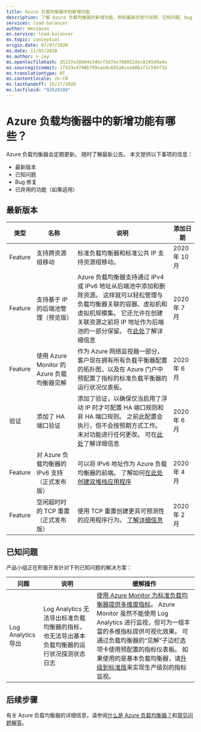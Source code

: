 ```yaml
---
title: Azure 负载均衡器中的新增功能
description: 了解 Azure 负载均衡器的新增功能，例如最新的发行说明、已知问题、bug 修复、已弃用的功能和即将发布的更改。
services: load-balancer
author: WenJason
ms.service: load-balancer
ms.topic: conceptual
origin.date: 07/07/2020
ms.date: 11/02/2020
ms.author: v-jay
ms.openlocfilehash: d5237e28b04e34bcf5d7ee708052dec8245d9a4a
ms.sourcegitcommit: 1f933e4790b799ceedc685a0cea80b1f1c595f3d
ms.translationtype: HT
ms.contentlocale: zh-CN
ms.lasthandoff: 10/27/2020
ms.locfileid: "92628188"
---
```

# <a name="whats-new-in-azure-load-balancer"></a>Azure 负载均衡器中的新增功能有哪些？

Azure 负载均衡器会定期更新。 随时了解最新公告。 本文提供以下事项的信息：

- 最新版本
- 已知问题
- Bug 修复
- 已弃用的功能（如果适用）

## <a name="recent-releases"></a>最新版本

| 类型 |名称 |说明  |添加日期  |
| ------ |---------|---------|---------|
| Feature | 支持跨资源组移动 | 标准负载均衡器和标准公共 IP 支持资源组移动。 | 2020 年 10 月 |
| Feature | 支持基于 IP 的后端池管理（预览版） | Azure 负载均衡器支持通过 IPv4 或 IPv6 地址从后端池中添加和删除资源。 这样就可以轻松管理与负载均衡器关联的容器、虚拟机和虚拟机规模集。 它还允许在创建关联资源之前将 IP 地址作为后端池的一部分保留。 在[此处](backend-pool-management.md)了解详细信息|2020 年 7 月 |
| Feature| 使用 Azure Monitor 的 Azure 负载均衡器见解 | 作为 Azure 网络监视器一部分，客户现在拥有所有负载平衡器配置的拓扑图，以及在 Azure 门户中预配置了指标的标准负载平衡器的运行状况仪表板。 | 2020 年 6 月 |
| 验证 | 添加了 HA 端口验证 | 添加了验证，以确保仅当启用了浮动 IP 时才可配置 HA 端口规则和非 HA 端口规则。 之前此配置会执行，但不会按预期方式工作。 未对功能进行任何更改。 可在[此处](load-balancer-ha-ports-overview.md#limitations)了解详细信息| 2020 年 6 月 |
| Feature| 对 Azure 负载均衡器的 IPv6 支持（正式发布版） | 可以将 IPv6 地址作为 Azure 负载均衡器的前端。 了解如何[在此处创建双堆栈应用程序](../virtual-network/virtual-network-ipv4-ipv6-dual-stack-standard-load-balancer-powershell.md) |2020 年 4 月|
| Feature| 空闲超时时的 TCP 重置（正式发布版）| 使用 TCP 重置创建更具可预测性的应用程序行为。 [了解详细信息](load-balancer-tcp-reset.md)| 2020 年 2 月 |

## <a name="known-issues"></a>已知问题

产品小组正在积极开发针对下列已知问题的解决方案：

|问题 |说明  |缓解操作  |
| ---------- |---------|---------|
| Log Analytics 导出 | Log Analytics 无法导出标准负载均衡器的指标，也无法导出基本负载均衡器的运行状况探测状态日志  | [使用 Azure Monitor 为标准负载均衡器提供多维度指标](load-balancer-standard-diagnostics.md)。 Azure Monitor 虽然不能使用 Log Analytics 进行监视，但可为一组丰富的多维指标提供可视化效果。 可通过负载均衡器的“见解”子边栏选项卡使用预配置的指标仪表板。 如果使用的是基本负载均衡器，请[升级到标准版](upgrade-basic-standard.md)来实现生产级别的指标监视。

  

## <a name="next-steps"></a>后续步骤

有关 Azure 负载均衡器的详细信息，请参阅[什么是 Azure 负载均衡器？](load-balancer-overview.md)和[常见问题解答](load-balancer-faqs.md)。
